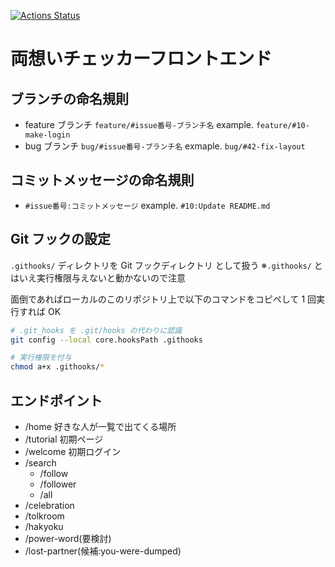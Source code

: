 [![Actions Status](https://github.com/Zli-UoA/ryouomoi-checker-frontend/workflows/linter/badge.svg)](https://github.com/Zli-UoA/ryouomoi-checker-frontend/actions)

# 両想いチェッカーフロントエンド

## ブランチの命名規則

- feature ブランチ
  `feature/#issue番号-ブランチ名`
  example. `feature/#10-make-login`
- bug ブランチ
  `bug/#issue番号-ブランチ名`
  exmaple. `bug/#42-fix-layout`


## コミットメッセージの命名規則

- `#issue番号:コミットメッセージ`
  example. `#10:Update README.md`


## Git フックの設定

`.githooks/` ディレクトリを Git フックディレクトリ として扱う
※`.githooks/` とはいえ実行権限与えないと動かないので注意

面倒であればローカルのこのリポジトリ上で以下のコマンドをコピペして 1 回実行すれば OK

```bash
# .git_hooks を .git/hooks の代わりに認識
git config --local core.hooksPath .githooks

# 実行権限を付与
chmod a+x .githooks/*
```
## エンドポイント

- /home 好きな人が一覧で出てくる場所
- /tutorial 初期ページ
- /welcome 初期ログイン
- /search
  - /follow
  - /follower
  - /all
- /celebration
- /tolkroom
- /hakyoku
- /power-word(要検討)
- /lost-partner(候補:you-were-dumped)
